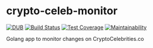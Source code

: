 # crypto-celeb-monitor
[![DUB](https://img.shields.io/dub/l/vibe-d.svg)]()
[![Build Status](https://travis-ci.org/typenil/crypto-celeb-monitor.svg?branch=master)](https://travis-ci.org/typenil/crypto-celeb-monitor)
[![Test Coverage](https://api.codeclimate.com/v1/badges/368430c7858f2a9afaac/test_coverage)](https://codeclimate.com/github/typenil/crypto-celeb-monitor/test_coverage)
[![Maintainability](https://api.codeclimate.com/v1/badges/368430c7858f2a9afaac/maintainability)](https://codeclimate.com/github/typenil/crypto-celeb-monitor/maintainability)

Golang app to monitor changes on CryptoCelebrities.co